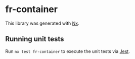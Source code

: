 # fr-container

This library was generated with [Nx](https://nx.dev).

## Running unit tests

Run `nx test fr-container` to execute the unit tests via [Jest](https://jestjs.io).
